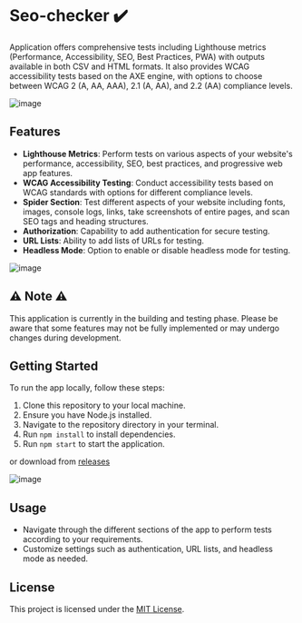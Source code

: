 # Seo-checker :heavy_check_mark:
Application offers comprehensive tests including Lighthouse metrics (Performance, Accessibility, SEO, Best Practices, PWA) with outputs available in both CSV and HTML formats. It also provides WCAG accessibility tests based on the AXE engine, with options to choose between WCAG 2 (A, AA, AAA), 2.1 (A, AA), and 2.2 (AA) compliance levels.

![image](https://github.com/Lariw/seo-checker/assets/98982966/8f0894d5-b200-4a9e-b04c-cf619f47ef5c)


## Features
- **Lighthouse Metrics**: Perform tests on various aspects of your website's performance, accessibility, SEO, best practices, and progressive web app features.
- **WCAG Accessibility Testing**: Conduct accessibility tests based on WCAG standards with options for different compliance levels.
- **Spider Section**: Test different aspects of your website including fonts, images, console logs, links, take screenshots of entire pages, and scan SEO tags and heading structures.
- **Authorization**: Capability to add authentication for secure testing.
- **URL Lists**: Ability to add lists of URLs for testing.
- **Headless Mode**: Option to enable or disable headless mode for testing.

![image](https://github.com/Lariw/seo-checker/assets/98982966/e5d95041-a95b-4960-80c3-7362f385db36)



 ## :warning: Note :warning:
This application is currently in the building and testing phase. Please be aware that some features may not be fully implemented or may undergo changes during development.

## Getting Started
To run the app locally, follow these steps:
1. Clone this repository to your local machine.
2. Ensure you have Node.js installed.
3. Navigate to the repository directory in your terminal.
4. Run `npm install` to install dependencies.
5. Run `npm start` to start the application.

or download from [releases](https://github.com/Lariw/seo-checker/releases)

![image](https://github.com/Lariw/seo-checker/assets/98982966/dbd36a99-b78c-4d1e-8c07-deb743290b76)

## Usage
- Navigate through the different sections of the app to perform tests according to your requirements.
- Customize settings such as authentication, URL lists, and headless mode as needed.



## License
This project is licensed under the [MIT License](LICENSE).
